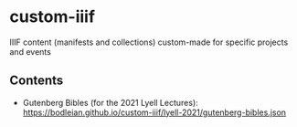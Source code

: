 # custom-iiif
IIIF content (manifests and collections) custom-made for specific projects and events

## Contents

* Gutenberg Bibles (for the 2021 Lyell Lectures): https://bodleian.github.io/custom-iiif/lyell-2021/gutenberg-bibles.json
